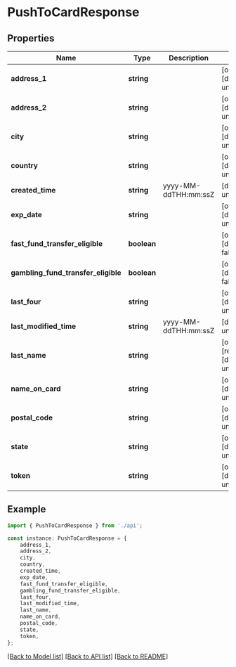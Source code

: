 # PushToCardResponse


## Properties

Name | Type | Description | Notes
------------ | ------------- | ------------- | -------------
**address_1** | **string** |  | [optional] [default to undefined]
**address_2** | **string** |  | [optional] [default to undefined]
**city** | **string** |  | [optional] [default to undefined]
**country** | **string** |  | [optional] [default to undefined]
**created_time** | **string** | yyyy-MM-ddTHH:mm:ssZ | [default to undefined]
**exp_date** | **string** |  | [optional] [default to undefined]
**fast_fund_transfer_eligible** | **boolean** |  | [optional] [default to false]
**gambling_fund_transfer_eligible** | **boolean** |  | [optional] [default to false]
**last_four** | **string** |  | [optional] [default to undefined]
**last_modified_time** | **string** | yyyy-MM-ddTHH:mm:ssZ | [default to undefined]
**last_name** | **string** |  | [optional] [readonly] [default to undefined]
**name_on_card** | **string** |  | [optional] [default to undefined]
**postal_code** | **string** |  | [optional] [default to undefined]
**state** | **string** |  | [optional] [default to undefined]
**token** | **string** |  | [optional] [default to undefined]

## Example

```typescript
import { PushToCardResponse } from './api';

const instance: PushToCardResponse = {
    address_1,
    address_2,
    city,
    country,
    created_time,
    exp_date,
    fast_fund_transfer_eligible,
    gambling_fund_transfer_eligible,
    last_four,
    last_modified_time,
    last_name,
    name_on_card,
    postal_code,
    state,
    token,
};
```

[[Back to Model list]](../README.md#documentation-for-models) [[Back to API list]](../README.md#documentation-for-api-endpoints) [[Back to README]](../README.md)
